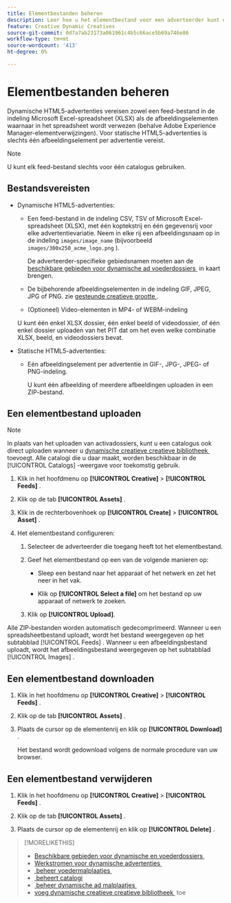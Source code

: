 ```yaml
---
title: Elementbestanden beheren
description: Leer hoe u het elementbestand voor een adverteerder kunt uploaden en beheren.
feature: Creative Dynamic Creatives
source-git-commit: 0d7a7ab23173a061961c4b5c66ace5b69a746e86
workflow-type: tm+mt
source-wordcount: '413'
ht-degree: 0%

---
```


# Elementbestanden beheren

Dynamische HTML5-advertenties vereisen zowel een feed-bestand in de indeling Microsoft Excel-spreadsheet (XLSX) als de afbeeldingselementen waarnaar in het spreadsheet wordt verwezen (behalve Adobe Experience Manager-elementverwijzingen). Voor statische HTML5-advertenties is slechts één afbeeldingselement per advertentie vereist.


>[!NOTE]
>
> U kunt elk feed-bestand slechts voor één catalogus gebruiken.

## Bestandsvereisten

* Dynamische HTML5-advertenties:

   * Een feed-bestand in de indeling CSV, TSV of Microsoft Excel-spreadsheet (XLSX), met één koptekstrij en één gegevensrij voor elke advertentievariatie. Neem in elke rij een afbeeldingsnaam op in de indeling `images/image_name` (bijvoorbeeld `images/300x250_acme_logo.png` ).

     De adverteerder-specifieke gebiedsnamen moeten aan de [&#x200B; beschikbare gebieden voor dynamische ad voederdossiers &#x200B;](/help/creative/appendix-available-feed-fields.md) in kaart brengen.

   * De bijbehorende afbeeldingselementen in de indeling GIF, JPEG, JPG of PNG.<!-- Is this true: The maximum file size is two (2) MB. --> zie [&#x200B; gesteunde creatieve grootte &#x200B;](/help/creative/creative-libraries/creative-sizes.md).

   * (Optioneel) Video-elementen in MP4- of WEBM-indeling

  U kunt één enkel XLSX dossier, één enkel beeld of videodossier, of één enkel dossier uploaden van het PIT dat om het even welke combinatie XLSX, beeld, en videodossiers bevat.<!-- Check w/eng re any limitations or best practices WRT number of files and filesize allowed -->

* Statische HTML5-advertenties:

   * Eén afbeeldingselement per advertentie in GIF-, JPG-, JPEG- of PNG-indeling.

     U kunt één afbeelding of meerdere afbeeldingen uploaden in een ZIP-bestand.<!-- Check w/eng re any limitations or best practices WRT number of files and filesize allowed -->

## Een elementbestand uploaden

>[!NOTE]
>
>In plaats van het uploaden van activadossiers, kunt u een catalogus ook direct uploaden wanneer u [&#x200B; dynamische creatieve creatieve bibliotheek &#x200B;](/help/creative/creative-libraries/creative-add-dynamic.md) toevoegt. Alle catalogi die u daar maakt, worden beschikbaar in de [!UICONTROL Catalogs] -weergave voor toekomstig gebruik.

1. Klik in het hoofdmenu op **[!UICONTROL Creative]** > **[!UICONTROL Feeds]** .

1. Klik op de tab **[!UICONTROL Assets]** .

1. Klik in de rechterbovenhoek op **[!UICONTROL Create]** > **[!UICONTROL Asset]** .

1. Het elementbestand configureren:

   1. Selecteer de adverteerder die toegang heeft tot het elementbestand.

   1. Geef het elementbestand op een van de volgende manieren op:

      * Sleep een bestand naar het apparaat of het netwerk en zet het neer in het vak.

      * Klik op **[!UICONTROL Select a file]** om het bestand op uw apparaat of netwerk te zoeken.

   1. Klik op **[!UICONTROL Upload]**.

Alle ZIP-bestanden worden automatisch gedecomprimeerd. Wanneer u een spreadsheetbestand uploadt, wordt het bestand weergegeven op het subtabblad [!UICONTROL Feeds] . Wanneer u een afbeeldingsbestand uploadt, wordt het afbeeldingsbestand weergegeven op het subtabblad [!UICONTROL Images] .

## Een elementbestand downloaden

1. Klik in het hoofdmenu op **[!UICONTROL Creative]** > **[!UICONTROL Feeds]** .

1. Klik op de tab **[!UICONTROL Assets]** .

1. Plaats de cursor op de elementenrij en klik op **[!UICONTROL Download]** .

   Het bestand wordt gedownload volgens de normale procedure van uw browser.

## Een elementbestand verwijderen

1. Klik in het hoofdmenu op **[!UICONTROL Creative]** > **[!UICONTROL Feeds]** .

1. Klik op de tab **[!UICONTROL Assets]** .

1. Plaats de cursor op de elementenrij en klik op **[!UICONTROL Delete]** .

>[!MORELIKETHIS]
>
>* [&#x200B; Beschikbare gebieden voor dynamische en voederdossiers &#x200B;](/help/creative/appendix-available-feed-fields.md)
>* [&#x200B; Werkstromen voor dynamische advertenties &#x200B;](/help/creative/introduction/workflow-dynamic-ads.md)
>* [&#x200B; beheer voedermalplaatjes &#x200B;](/help/creative/feeds/feed-template-manage.md)
>* [&#x200B; beheert catalogi &#x200B;](/help/creative/feeds/catalog-manage.md)
>* [&#x200B; beheer dynamische ad malplaatjes &#x200B;](/help/creative/ad-templates/ad-template-manage.md)
>* [&#x200B; voeg dynamische creatieve creatieve bibliotheek &#x200B;](/help/creative/creative-libraries/creative-add-dynamic.md) toe
